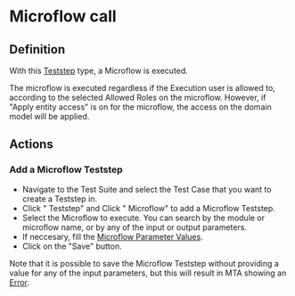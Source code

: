 # Microflow call

## Definition

With this [Teststep](../Teststep) type, a Microflow is executed. 

The microflow is executed regardless if the Execution user is allowed to, according to the selected Allowed Roles on the microflow. However, if "Apply entity access" is on for the microflow, the access on the domain model will be applied.

## Actions

### Add a Microflow Teststep
- Navigate to the Test Suite and select the Test Case that you want to create a Teststep in.
- Click "<i class="fal fa-info-circle"></i> Teststep" and Click "<i class="fal fa-info-circle"></i> Microflow" to add a Microflow Teststep.
- Select the Microflow to execute. You can search by the module or microflow name, or by any of the input or output parameters.
- If neccesary, fill the [Microflow Parameter Values](../microflow-parameter-value).
- Click on the "Save" button. 

Note that it is possible to save the Microflow Teststep without providing a value for any of the input parameters, but this will result in MTA showing an [Error](../error).
